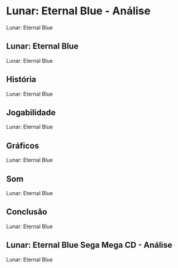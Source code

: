 ---
---

# Lunar: Eternal Blue - Análise

Lunar: Eternal Blue

## Lunar: Eternal Blue

Lunar: Eternal Blue

## História

Lunar: Eternal Blue

## Jogabilidade

Lunar: Eternal Blue

## Gráficos

Lunar: Eternal Blue

## Som

Lunar: Eternal Blue

## Conclusão

Lunar: Eternal Blue

## Lunar: Eternal Blue Sega Mega CD - Análise

Lunar: Eternal Blue
